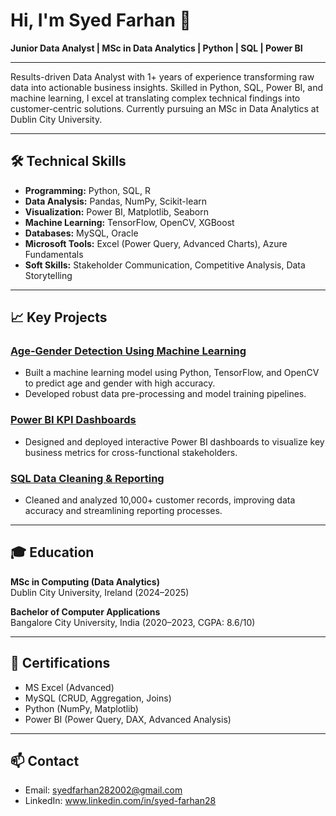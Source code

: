 # Hi, I'm Syed Farhan 👋

**Junior Data Analyst | MSc in Data Analytics | Python | SQL | Power BI**

---

Results-driven Data Analyst with 1+ years of experience transforming raw data into actionable business insights. Skilled in Python, SQL, Power BI, and machine learning, I excel at translating complex technical findings into customer-centric solutions. Currently pursuing an MSc in Data Analytics at Dublin City University.

---

## 🛠️ Technical Skills

- **Programming:** Python, SQL, R
- **Data Analysis:** Pandas, NumPy, Scikit-learn
- **Visualization:** Power BI, Matplotlib, Seaborn
- **Machine Learning:** TensorFlow, OpenCV, XGBoost
- **Databases:** MySQL, Oracle
- **Microsoft Tools:** Excel (Power Query, Advanced Charts), Azure Fundamentals
- **Soft Skills:** Stakeholder Communication, Competitive Analysis, Data Storytelling

---

## 📈 Key Projects

### [Age-Gender Detection Using Machine Learning](#)
- Built a machine learning model using Python, TensorFlow, and OpenCV to predict age and gender with high accuracy.
- Developed robust data pre-processing and model training pipelines.

### [Power BI KPI Dashboards](#)
- Designed and deployed interactive Power BI dashboards to visualize key business metrics for cross-functional stakeholders.

### [SQL Data Cleaning & Reporting](#)
- Cleaned and analyzed 10,000+ customer records, improving data accuracy and streamlining reporting processes.

---

## 🎓 Education

**MSc in Computing (Data Analytics)**  
Dublin City University, Ireland (2024–2025)

**Bachelor of Computer Applications**  
Bangalore City University, India (2020–2023, CGPA: 8.6/10)

---

## 🏅 Certifications

- MS Excel (Advanced)
- MySQL (CRUD, Aggregation, Joins)
- Python (NumPy, Matplotlib)
- Power BI (Power Query, DAX, Advanced Analysis)

---

## 📫 Contact

- Email: syedfarhan282002@gmail.com
- LinkedIn: www.linkedin.com/in/syed-farhan28
<!--
**sfarhan28/sfarhan28** is a ✨ _special_ ✨ repository because its `README.md` (this file) appears on your GitHub profile.

Here are some ideas to get you started:

- 🔭 I’m currently working on ...
- 🌱 I’m currently learning ...
- 👯 I’m looking to collaborate on ...
- 🤔 I’m looking for help with ...
- 💬 Ask me about ...
- 📫 How to reach me: ...
- 😄 Pronouns: ...
- ⚡ Fun fact: ...
-->
